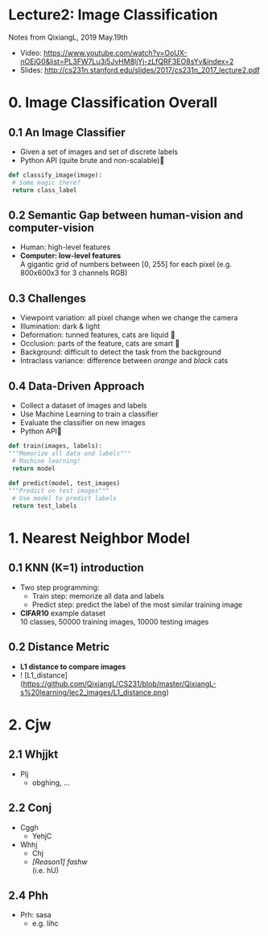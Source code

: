 # Lecture2: Image Classification

Notes from QixiangL, 2019 May.19th
* Video: https://www.youtube.com/watch?v=OoUX-nOEjG0&list=PL3FW7Lu3i5JvHM8ljYj-zLfQRF3EO8sYv&index=2
* Slides: http://cs231n.stanford.edu/slides/2017/cs231n_2017_lecture2.pdf

# 0. Image Classification Overall
## 0.1 An Image Classifier
   * Given a set of images and set of discrete labels
   * Python API (quite brute and non-scalable):snake:
   ```python
   def classify_image(image):
   	# Some magic there?
	return class_label
   ```
## 0.2 Semantic Gap between human-vision and computer-vision
   * Human: high-level features
   * **Computer: low-level features** <br />
   	A gigantic grid of numbers between [0, 255] for each pixel (e.g. 800x600x3 for 3 channels RGB)
## 0.3 Challenges
   * Viewpoint variation: all pixel change when we change the camera
   * Illumination: dark & light
   * Deformation: tunned features, cats are liquid :ocean:
   * Occlusion: parts of the feature, cats are smart :100:
   * Background: difficult to detect the task from the background
   * Intraclass variance: difference between *orange* and *black* cats
## 0.4 Data-Driven Approach
   * Collect a dataset of images and labels
   * Use Machine Learning to train a classifier
   * Evaluate the classifier on new images
   * Python API:snake:
   ```python
   def train(images, labels):
   """Memorize all data and labels"""
   	# Machine learning!
	return model
	
   def predict(model, test_images)
   """Predict on test images"""
   	# Use model to predict labels
	return test_labels
   ```

# 1. Nearest Neighbor Model
## 0.1 KNN (K=1) introduction
*  Two step programming:
   - Train step: memorize all data and labels
   - Predict step: predict the label of the most similar training image
*  **CIFAR10** example dataset <br />
	10 classes, 50000 training images, 10000 testing images
## 0.2 Distance Metric
* **L1 distance to compare images**
* ! [L1_distance] (https://github.com/QixiangL/CS231/blob/master/QixiangL-s%20learning/lec2_images/L1_distance.png)

# 2. Cjw
## 2.1 Whjjkt
   * Plj
	   - obghing, ...
## 2.2 Conj
   * Cggh
	   - YehjC
   * Whhj
	   - Chj
	   - *[Reason1] fashw* <br />
	   	(i.e. hU)
## 2.4 Phh
   * Prh: sasa
   	   - e.g. lihc

 
